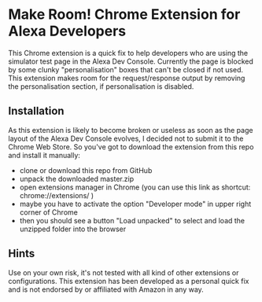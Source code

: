 # Make Room! Chrome Extension for Alexa Developers

This Chrome extension is a quick fix to help developers who are using the simulator test page in the Alexa Dev Console.
Currently the page is blocked by some clunky "personalisation" boxes that can't be closed if not used.
This extension makes room for the request/response output by removing the personalisation section, if personalisation is disabled.

## Installation

As this extension is likely to become broken or useless as soon as the page layout of the Alexa Dev Console evolves, I decided not to submit it to the Chrome Web Store.
So you've got to download the extension from this repo and install it manually:

- clone or download this repo from GitHub
- unpack the downloaded master.zip
- open extensions manager in Chrome (you can use this link as shortcut: chrome://extensions/ )
- maybe you have to activate the option "Developer mode" in upper right corner of Chrome
- then you should see a button "Load unpacked" to select and load the unzipped folder into the browser

## Hints
Use on your own risk, it's not tested with all kind of other extensions or configurations.
This extension has been developed as a personal quick fix and is not endorsed by or affiliated with Amazon in any way.

